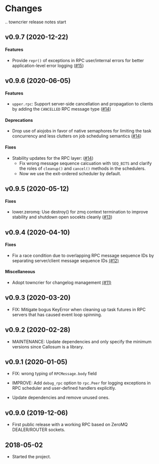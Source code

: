 Changes
=======

<!--
    You should *NOT* be adding new change log entries to this file, this
    file is managed by towncrier. You *may* edit previous change logs to
    fix problems like typo corrections or such.

    To add a new change log entry, please refer
    https://pip.pypa.io/en/latest/development/contributing/#news-entries

    We named the news folder "changes".

    WARNING: Don't drop the last line!
-->

.. towncrier release notes start

v0.9.7 (2020-12-22)
-------------------

#### Features
* Provide `repr()` of exceptions in RPC user/internal errors for better application-level error logging ([#15](https://github.com/lablup/callosum/issues/15))


v0.9.6 (2020-06-05)
-------------------

#### Features
* `upper.rpc`: Support server-side cancellation and propagation to clients by adding the `CANCELLED` RPC message type ([#14](https://github.com/lablup/callosum/issues/14))

#### Deprecations
* Drop use of aiojobs in favor of native semaphores for limiting the task concurrency and less clutters on job scheduling semantics ([#14](https://github.com/lablup/callosum/issues/14))

#### Fixes
* Stability updates for the RPC layer: ([#14](https://github.com/lablup/callosum/issues/14))
  - Fix wrong message sequence calcuation with `SEQ_BITS` and clarify the roles of `cleanup()` and `cancel()` methods in the schedulers.
  - Now we use the exit-ordered scheduler by default.


v0.9.5 (2020-05-12)
-------------------

#### Fixes
* lower.zeromq: Use destroy() for zmq context termination to improve stability and shutdown open socekts cleanly ([#13](https://github.com/lablup/callosum/issues/13))


v0.9.4 (2020-04-10)
-------------------

#### Fixes
* Fix a race condition due to overlapping RPC message sequence IDs by separating server/client message sequence IDs [(#12)](https://github.com/lablup/callosum/issues/12)

#### Miscellaneous
* Adopt towncrier for changelog management [(#11)](https://github.com/lablup/callosum/issues/11)


v0.9.3 (2020-03-20)
-------------------

* FIX: Mitigate bogus KeyError when cleaning up task futures in RPC servers that has caused event
  loop spinning.


v0.9.2 (2020-02-28)
-------------------

* MAINTENANCE: Update dependencies and only specify the minimum versions since
  Callosum is a library.


v0.9.1 (2020-01-05)
-------------------

* FIX: wrong typing of `RPCMessage.body` field

* IMPROVE: Add `debug_rpc` option to `rpc.Peer` for logging exceptions in RPC
  scheduler and user-defined handlers explicitly.

* Update dependencies and remove unused ones.


v0.9.0 (2019-12-06)
-------------------

* First public release with a working RPC based on ZeroMQ DEALER/ROUTER sockets.


2018-05-02
----------

* Started the project.
